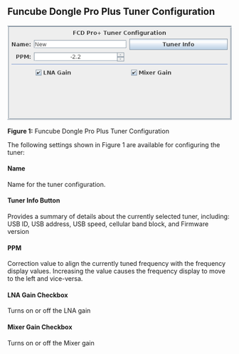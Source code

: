 Funcube Dongle Pro Plus Tuner Configuration
---

![Figure 1: Funcube Dongle Pro Plus Tuner Configuration](v0.3/images/FuncubeDongleProPlus_V0.3.0.png)

**Figure 1:** Funcube Dongle Pro Plus Tuner Configuration


The following settings shown in Figure 1 are available for configuring the tuner:

#### Name
Name for the tuner configuration. 

#### Tuner Info Button
Provides a summary of details about the currently selected tuner, including: USB ID, USB address,
USB speed, cellular band block, and Firmware version

#### PPM
Correction value to align the currently tuned frequency with the frequency display values.  Increasing 
the value causes the frequency display to move to the left and vice-versa.

#### LNA Gain Checkbox
Turns on or off the LNA gain

#### Mixer Gain Checkbox
Turns on or off the Mixer gain
